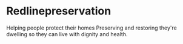 # Redlinepreservation
Helping people protect their homes Preserving and restoring they're dwelling so they can live with dignity and health.
